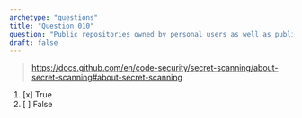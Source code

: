 ```yaml
---
archetype: "questions"
title: "Question 010"
question: "Public repositories owned by personal users as well as public repositories owned by organizations can use secret scanning for free."
draft: false
---
```



> https://docs.github.com/en/code-security/secret-scanning/about-secret-scanning#about-secret-scanning
1. [x] True
1. [ ] False
